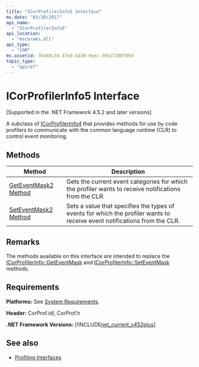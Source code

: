```yaml
---
title: "ICorProfilerInfo5 Interface"
ms.date: "03/30/2017"
api_name: 
  - "ICorProfilerInfo5"
api_location: 
  - "mscorwks.dll"
api_type: 
  - "COM"
ms.assetid: 7bd48c34-37ed-4230-9eec-39a17280f05d
topic_type: 
  - "apiref"
---
```

# ICorProfilerInfo5 Interface
[Supported in the .NET Framework 4.5.2 and later versions]  
  
 A subclass of [ICorProfilerInfo4](icorprofilerinfo4-interface.md) that provides methods for use by code profilers to communicate with the common language runtime (CLR) to control event monitoring.  
  
## Methods  
  
|Method|Description|  
|------------|-----------------|  
|[GetEventMask2 Method](icorprofilerinfo5-geteventmask2-method.md)|Gets the current event categories for which the profiler wants to receive notifications from the CLR.|  
|[SetEventMask2 Method](icorprofilerinfo5-seteventmask2-method.md)|Sets a value that specifies the types of events for which the profiler wants to receive event notifications from the CLR.|  
  
## Remarks  
 The methods available on this interface are intended to replace the [ICorProfilerInfo::GetEventMask](icorprofilerinfo-geteventmask-method.md) and [ICorProfilerInfo::SetEventMask](icorprofilerinfo-seteventmask-method.md) methods.  
  
## Requirements  
 **Platforms:** See [System Requirements](../../get-started/system-requirements.md).  
  
 **Header:** CorProf.idl, CorProf.h  
  
 **.NET Framework Versions:** [!INCLUDE[net_current_v452plus](../../../../includes/net-current-v452plus-md.md)]  
  
## See also

- [Profiling Interfaces](profiling-interfaces.md)
